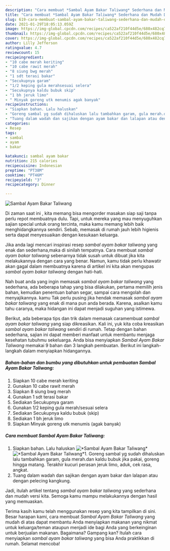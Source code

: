 ```yaml
---
description: "Cara membuat *Sambal Ayam Bakar Taliwang* Sederhana dan Mudah Dibuat"
title: "Cara membuat *Sambal Ayam Bakar Taliwang* Sederhana dan Mudah Dibuat"
slug: 619-cara-membuat-sambal-ayam-bakar-taliwang-sederhana-dan-mudah-dibuat
date: 2021-01-29T18:05:13.059Z
image: https://img-global.cpcdn.com/recipes/ca522af210f44d5e/680x482cq70/sambal-ayam-bakar-taliwang-foto-resep-utama.jpg
thumbnail: https://img-global.cpcdn.com/recipes/ca522af210f44d5e/680x482cq70/sambal-ayam-bakar-taliwang-foto-resep-utama.jpg
cover: https://img-global.cpcdn.com/recipes/ca522af210f44d5e/680x482cq70/sambal-ayam-bakar-taliwang-foto-resep-utama.jpg
author: Lilly Jefferson
ratingvalue: 4.7
reviewcount: 15
recipeingredient:
- "10 cabe merah keriting"
- "10 cabe rawit merah"
- "8 siung bwg merah"
- "1 sdt terasi bakar"
- "Secukupnya garam"
- "1/2 keping gula merahsesuai selera"
- "Secukupnya kaldu bubuk skip"
- "1 bh jeruk limo"
- " Minyak goreng utk menumis agak banyak"
recipeinstructions:
- "Siapkan bahan. Lalu haluskan"
- "Goreng sambal yg sudah dihaluskan lalu tambahkan garam, gula merah.dan kaldu bubuk jika pakai, goreng hingga matang. Terakhir kucuri perasan jeruk limo, aduk, cek rasa, angkat."
- "Tuang dalam wadah dan sajikan dengan ayam bakar dan lalapan atau dengan pelecing kangkung."
categories:
- Resep
tags:
- sambal
- ayam
- bakar

katakunci: sambal ayam bakar 
nutrition: 215 calories
recipecuisine: Indonesian
preptime: "PT38M"
cooktime: "PT46M"
recipeyield: "3"
recipecategory: Dinner

---
```



![*Sambal Ayam Bakar Taliwang*](https://img-global.cpcdn.com/recipes/ca522af210f44d5e/680x482cq70/sambal-ayam-bakar-taliwang-foto-resep-utama.jpg)

Di zaman  saat ini , kita memang bisa mengorder masakan siap saji tanpa perlu repot membuatnya dulu. Tapi, untuk mereka yang mau menyuguhkan sajian special untuk orang tercinta, maka kamu memang lebih baik menghidangkannya sendiri. Sebab, memasak di rumah jauh lebih higienis serta dapat menyesuaikan dengan kesukaan keluarga.

Jika anda lagi mencari inspirasi resep *sambal ayam bakar taliwang* yang enak dan sederhana,maka di sinilah tempatnya. Cara membuat *sambal ayam bakar taliwang*  sebenarnya tidak susah untuk dibuat jika kita melakukannya dengan cara yang benar. Namun, kamu tidak perlu khawatir akan gagal dalam membuatnya 
karena di artikel ini kita akan mengupas *sambal ayam bakar taliwang* dengan hati-hati.  



Nah buat anda yang ingin memasak *sambal ayam bakar taliwang* yang sederhana, ada beberapa tahap yang bisa dilakukan, pertama memilih jenis bahan, kemudian penentuan bahan segar, sampai cara mengolah dan menyajikannya. kamu Tak perlu pusing jika hendak memasak *sambal ayam bakar taliwang* yang enak di mana pun anda berada. Karena, asalkan kamu  tahu caranya, maka hidangan ini dapat menjadi suguhan yang istimewa.

Berikut, ada beberapa tips dan trik dalam memasak caramembuat *sambal ayam bakar taliwang* yang siap dikreasikan. Kali ini, yuk kita coba kreasikan *sambal ayam bakar taliwang* sendiri di rumah. Tetap dengan bahan sederhana, sajian ini dapat memberi manfaat untuk membantu menjaga kesehatan tubuhmu sekeluarga. Anda bisa menyiapkan *Sambal Ayam Bakar Taliwang* memakai 9 bahan dan 3 langkah pembuatan. Berikut ini langkah-langkah dalam menyiapkan hidangannya.

<!--inarticleads1-->

##### Bahan-bahan dan bumbu yang dibutuhkan untuk pembuatan *Sambal Ayam Bakar Taliwang*:

1. Siapkan 10 cabe merah keriting
1. Gunakan 10 cabe rawit merah
1. Siapkan 8 siung bwg merah
1. Gunakan 1 sdt terasi bakar
1. Sediakan Secukupnya garam
1. Gunakan 1/2 keping gula merah/sesuai selera
1. Sediakan Secukupnya kaldu bubuk (skip)
1. Sediakan 1 bh jeruk limo
1. Siapkan  Minyak goreng utk menumis (agak banyak)




<!--inarticleads2-->

##### Cara membuat *Sambal Ayam Bakar Taliwang*:

1. Siapkan bahan. Lalu haluskan
<img src="https://img-global.cpcdn.com/steps/aa14baf89f198272/160x128cq70/sambal-ayam-bakar-taliwang-langkah-memasak-1-foto.jpg" alt="*Sambal Ayam Bakar Taliwang*"><img src="https://img-global.cpcdn.com/steps/5ca726b5ebb497f2/160x128cq70/sambal-ayam-bakar-taliwang-langkah-memasak-1-foto.jpg" alt="*Sambal Ayam Bakar Taliwang*">1. Goreng sambal yg sudah dihaluskan lalu tambahkan garam, gula merah.dan kaldu bubuk jika pakai, goreng hingga matang. Terakhir kucuri perasan jeruk limo, aduk, cek rasa, angkat.
1. Tuang dalam wadah dan sajikan dengan ayam bakar dan lalapan atau dengan pelecing kangkung.




Jadi, itulah artikel tentang  *sambal ayam bakar taliwang*  yang sederhana dan mudah versi kita. Semoga kamu mampu melakukannya dengan hasil yang memuaskan. 

Terima kasih kamu telah menggunakan resep yang kita tampilkan di sini. Besar harapan kami, cara membuat  *Sambal Ayam Bakar Taliwang* yang mudah di atas dapat membantu Anda menyiapkan makanan yang nikmat untuk keluarga/teman ataupun menjadi ide bagi Anda yang berkeinginan untuk berjualan makanan. Bagaimana? Gampang kan? Itulah cara menyiapkan *sambal ayam bakar taliwang* yang bisa Anda praktikkan di rumah. Selamat mencoba!

